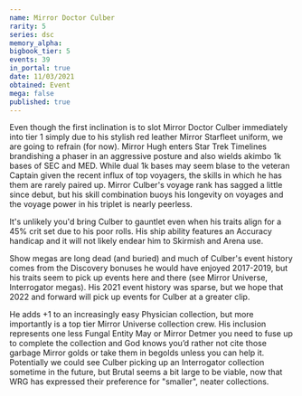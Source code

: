 ```yaml
---
name: Mirror Doctor Culber
rarity: 5
series: dsc
memory_alpha:
bigbook_tier: 5
events: 39
in_portal: true
date: 11/03/2021
obtained: Event
mega: false
published: true
---
```


Even though the first inclination is to slot Mirror Doctor Culber immediately into tier 1 simply due to his stylish red leather Mirror Starfleet uniform, we are going to refrain (for now). Mirror Hugh enters Star Trek Timelines brandishing a phaser in an aggressive posture and also wields akimbo 1k bases of SEC and MED. While dual 1k bases may seem blase to the veteran Captain given the recent influx of top voyagers, the skills in which he has them are rarely paired up. Mirror Culber's voyage rank has sagged a little since debut, but his skill combination buoys his longevity on voyages and the voyage power in his triplet is nearly peerless.

It's unlikely you'd bring Culber to gauntlet even when his traits align for a 45% crit set due to his poor rolls.  His ship ability features an Accuracy handicap and it will not likely endear him to Skirmish and Arena use.

Show megas are long dead (and buried) and much of Culber's event history comes from the Discovery bonuses he would have enjoyed 2017-2019, but his traits seem to pick up events here and there (see Mirror Universe, Interrogator megas).  His 2021 event history was sparse, but we hope that 2022 and forward will pick up events for Culber at a greater clip.  

He adds +1 to an increasingly easy Physician collection, but more importantly is a top tier Mirror Universe collection crew.  His inclusion represents one less Fungal Entity May or Mirror Detmer you need to fuse up to complete the collection and God knows you’d rather not cite those garbage Mirror golds or take them in begolds unless you can help it.  Potentially we could see Culber picking up an Interrogator collection sometime in the future, but Brutal seems a bit large to be viable, now that WRG has expressed their preference for "smaller", neater collections.
